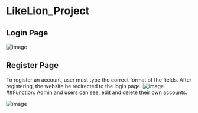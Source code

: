 # LikeLion_Project
## Login Page
![image](https://user-images.githubusercontent.com/93385972/229016094-93fd59ed-cb4c-4a18-a859-d0b9b9dfb3bc.png)
## Register Page
To register an account, user must type the correct format of the fields. After registering, the website be redirected to the login page.
![image](https://user-images.githubusercontent.com/93385972/229016994-275a9a09-7f03-41a3-8629-3fcd2e7b2196.png)
##Function: Admin and users can see, edit and delete their own accounts.

![image](https://user-images.githubusercontent.com/93385972/229017091-5e269aa0-1b4a-4478-a58e-a4612e34147b.png)


